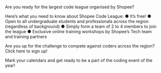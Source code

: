 
Are you ready for the largest code league organised by Shopee?

Here’s what you need to know about Shopee Code League: 
●	It’s free!
●	Open to all undergraduate students and professionals across the region (regardless of background)
●	Simply form a team of 2 to 4 members to join the league
●	Exclusive online training workshops by Shopee’s Tech team and training partners

Are you up for the challenge to compete against coders across the region? Click here to sign up!

Mark your calendars and get ready to be a part of the coding event of the year!
